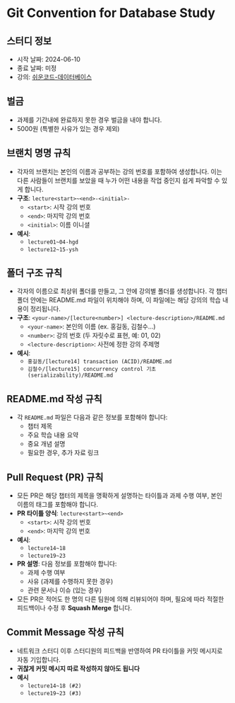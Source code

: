 # Git Convention for Database Study

## 스터디 정보

- 시작 날짜: 2024-06-10
- 종료 날짜: 미정
- 강의: [쉬운코드-데이터베이스](https://youtube.com/playlist?list=PLcXyemr8ZeoREWGhhZi5FZs6cvymjIBVe&si=6qCWRhJ1jPhBDTLw)

## 벌금

- 과제를 기간내에 완료하지 못한 경우 벌금을 내야 합니다.
- 5000원 (특별한 사유가 있는 경우 제외)

## 브랜치 명명 규칙

- 각자의 브랜치는 본인의 이름과 공부하는 강의 번호를 포함하여 생성합니다. 이는 다른 사람들이 브랜치를 보았을 때 누가 어떤 내용을 작업 중인지 쉽게 파악할 수 있게 합니다.
- **구조**: `lecture<start>~<end>-<initial>-`
  - `<start>`: 시작 강의 번호
  - `<end>`: 마지막 강의 번호
  - `<initial>`: 이름 이니셜
- **예시**:
  - `lecture01~04-hgd`
  - `lecture12~15-ysh`

## 폴더 구조 규칙

- 각자의 이름으로 최상위 폴더를 만들고, 그 안에 강의별 폴더를 생성합니다. 각 챕터 폴더 안에는 README.md 파일이 위치해야 하며, 이 파일에는 해당 강의의 학습 내용이 정리됩니다.
- **구조**: `<your-name>/[lecture<number>] <lecture-description>/README.md`
  - `<your-name>`: 본인의 이름 (ex. 홍길동, 김철수...)
  - `<number>`: 강의 번호 (두 자릿수로 표현, 예: 01, 02)
  - `<lecture-description>`: 사전에 정한 강의 주제명
- **예시**:
  - `홍길동/[lecture14] transaction (ACID)/README.md`
  - `김철수/[lecture15] concurrency control 기초 (serializability)/README.md`

## README.md 작성 규칙

- 각 `README.md` 파일은 다음과 같은 정보를 포함해야 합니다:
  - 챕터 제목
  - 주요 학습 내용 요약
  - 중요 개념 설명
  - 필요한 경우, 추가 자료 링크

## Pull Request (PR) 규칙

- 모든 PR은 해당 챕터의 제목을 명확하게 설명하는 타이틀과 과제 수행 여부, 본인 이름의 태그를 포함해야 합니다.
- **PR 타이틀 양식**: `lecture<start>~<end>`
  - `<start>`: 시작 강의 번호
  - `<end>`: 마지막 강의 번호
- **예시**:
  - `lecture14~18`
  - `lecture19~23`
- **PR 설명**: 다음 정보를 포함해야 합니다:
  - 과제 수행 여부
  - 사유 (과제를 수행하지 못한 경우)
  - 관련 문서나 이슈 (있는 경우)
- 모든 PR은 적어도 한 명의 다른 팀원에 의해 리뷰되어야 하며, 필요에 따라 적절한 피드백이나 수정 후 **Squash Merge** 합니다.

## Commit Message 작성 규칙

- 네트워크 스터디 이후 스터디원의 피드백을 반영하여 PR 타이틀을 커밋 메시지로 자동 기입합니다.
- **귀찮게 커밋 메시지 따로 작성하지 않아도 됩니다**
- **예시**
  - `lecture14~18 (#2)`
  - `lecture19~23 (#3)`
